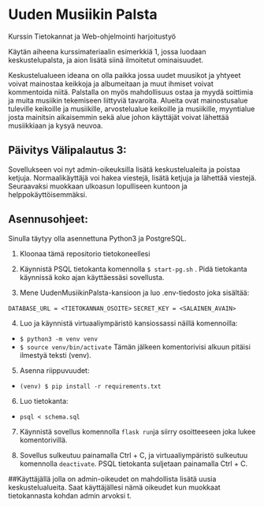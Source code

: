 # Uuden Musiikin Palsta
Kurssin Tietokannat ja Web-ohjelmointi harjoitustyö

Käytän aiheena kurssimateriaalin esimerkkiä 1, jossa luodaan keskustelupalsta, ja aion lisätä siinä ilmoitetut ominaisuudet.

Keskustelualueen ideana on olla paikka jossa uudet muusikot ja yhtyeet voivat mainostaa keikkoja ja albumeitaan ja muut ihmiset voivat kommentoida
niitä. Palstalla on myös mahdollisuus ostaa ja myydä soittimia ja muita musiikin tekemiseen liittyviä tavaroita. Alueita ovat mainostusalue tuleville keikoille 
ja musiikille, arvostelualue keikoille ja musiikille, myyntialue josta mainitsin aikaisemmin sekä alue johon käyttäjät voivat lähettää musiikkiaan ja kysyä neuvoa.

## Päivitys Välipalautus 3:

Sovellukseen voi nyt admin-oikeuksilla lisätä keskustelualeita ja poistaa ketjuja. Normaalikäyttäjä voi hakea viestejä, lisätä ketjuja ja lähettää viestejä. Seuraavaksi muokkaan ulkoasun lopulliseen kuntoon ja helppokäyttöisemmäksi.

## Asennusohjeet:

Sinulla täytyy olla asennettuna Python3 ja PostgreSQL.

1. Kloonaa tämä repositorio tietokoneellesi

2. Käynnistä PSQL tietokanta komennolla `$ start-pg.sh` . Pidä tietokanta käynnissä koko ajan käyttäessäsi sovellusta.

3. Mene UudenMusiikinPalsta-kansioon ja luo .env-tiedosto joka sisältää:

`DATABASE_URL = <TIETOKANNAN_OSOITE>`
`SECRET_KEY = <SALAINEN_AVAIN>`

4. Luo ja käynnistä virtuaaliympäristö kansiossassi näillä komennoilla:
- `$ python3 -m venv venv`
- `$ source venv/bin/activate`
Tämän jälkeen komentorivisi alkuun pitäisi ilmestyä teksti (venv). 

5. Asenna riippuvuudet:
- `(venv) $ pip install -r requirements.txt`

6. Luo tietokanta:
- `psql < schema.sql`

7. Käynnistä sovellus komennolla `flask run`ja siirry osoitteeseen joka lukee komentorivillä.

8. Sovellus sulkeutuu painamalla Ctrl + C, ja virtuaaliympäristö sulkeutuu komennolla `deactivate`. PSQL tietokanta suljetaan painamalla Ctrl + C.

##Käyttäjällä jolla on admin-oikeudet on mahdollista lisätä uusia keskustelualueita. Saat käyttäjällesi nämä oikeudet kun muokkaat tietokannasta kohdan admin arvoksi t. 